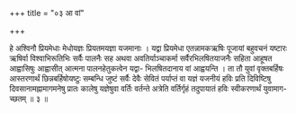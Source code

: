 +++
title = "०३ आ वां"

+++

हे अश्विनौ प्रियमेधाः मेधोयज्ञः प्रियतमयज्ञा यजमानाः । यद्वा प्रियमेधा एतन्नामकऋषिः पूजायां बहुवचनं यष्टारः ऋषिर्वा विश्वाभिरूतिभिः सर्वैः पालनैः सह अथवा अवतिर्याञ्चाकर्मा सर्वैरभिलषितयाजनैः सहिता आहूषत आह्वासिषुः आह्वासीत् आत्मना पालनहेतुकत्वेन यद्वा- भिलषितदानाय वां आह्वयन्ति । ता तौ युवां वृक्तबर्हिषः आस्तरणार्थं छिन्नबर्हिषोयष्टुः सम्बन्धि जुष्टं सर्वैः देवैः सेवितं पर्याप्तं वा यज्ञं यजनीयं हविः प्रति दिविष्टिषु दिवसानामह्नामागमनेषु प्रातः कालेषु यज्ञेषुवा वर्तिः वर्तन्ते अत्रेति वर्तिर्गृहं तदुपायातं हविः स्वीकरणार्थं युवामाग- च्छतम् ॥ ३ ॥